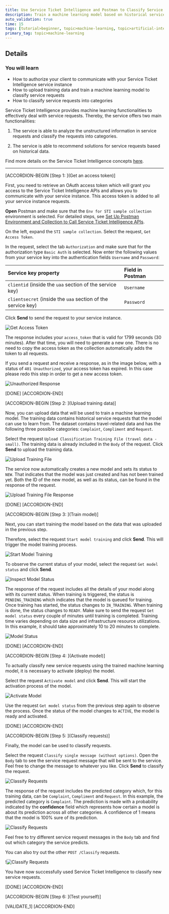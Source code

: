 ```yaml
---
title: Use Service Ticket Intelligence and Postman to Classify Service Requests
description: Train a machine learning model based on historical service requests in order to classify new requests.
auto_validation: true
time: 15
tags: [tutorial>beginner, topic>machine-learning, topic>artificial-intelligence, products>sap-cloud-platform, products>sap-ai-business-services, products>service-ticket-intelligence]
primary_tag: topic>machine-learning
---
```


## Details
### You will learn
  - How to authorize your client to communicate with your Service Ticket Intelligence service instance
  - How to upload training data and train a machine learning model to classify service requests
  - How to classify service requests into categories

Service Ticket Intelligence provides machine learning functionalities to effectively deal with service requests. Thereby, the service offers two main functionalities:

  1. The service is able to analyze the unstructured information in service requests and classify the requests into categories.

  2. The service is able to recommend solutions for service requests based on historical data.

Find more details on the Service Ticket Intelligence concepts [here](https://help.sap.com/viewer/934ccff77ddb4fa2bf268a0085984db0/SHIP/en-US/c8e6afbe13f74d53ab1ecc221d8a92be.html).

---

[ACCORDION-BEGIN [Step 1: ](Get an access token)]

First, you need to retrieve an OAuth access token which will grant you access to the Service Ticket Intelligence APIs and allows you to communicate with your service instance. This access token is added to all your service instance requests.

**Open** Postman and make sure that the `Env for STI sample collection` environment is selected. For detailed steps, see [Set Up Postman Environment and Collection to Call Service Ticket Intelligence APIs](cp-aibus-sti-setup-postman).

On the left, expand the `STI sample collection`. Select the request, `Get Access Token`.

In the request, select the tab `Authorization` and make sure that for the authorization type `Basic Auth` is selected. Now enter the following values from your service key into the authentication fields `Username` and `Password`:

|  Service key property                                         | Field in Postman
|  :----------------------------------------------------------- | :--------------------
|  `clientid` (inside the `uaa` section of the service key)     | `Username`
|  `clientsecret` (inside the `uaa` section of the service key) | `Password`

Click **Send** to send the request to your service instance.

![Get Access Token](get-access-token.png)

The response includes your `access_token` that is valid for 1799 seconds (30 minutes). After that time, you will need to generate a new one. There is no need to copy the access token as the collection automatically adds the token to all requests.

If you send a request and receive a response, as in the image below, with a status of `401 Unauthorized`, your access token has expired. In this case please redo this step in order to get a new access token.

![Unauthorized Response](unauthorized.png)

[DONE]
[ACCORDION-END]


[ACCORDION-BEGIN [Step 2: ](Upload training data)]

Now, you can upload data that will be used to train a machine learning model. The training data contains historical service requests that the model can use to learn from. The dataset contains travel-related data and has the following three possible categories: `Complaint`, `Compliment` and `Request`.

Select the request `Upload Classification Training File (travel data - small)`. The training data is already included in the `Body` of the request. Click **Send** to upload the training data.

![Upload Training File](upload-training-file.png)

The service now automatically creates a new model and sets its status to `NEW`. That indicates that the model was just created and has not been trained yet. Both the ID of the new model, as well as its status, can be found in the response of the request.

![Upload Training File Response](upload-training-file-response.png)

[DONE]
[ACCORDION-END]


[ACCORDION-BEGIN [Step 3: ](Train model)]

Next, you can start training the model based on the data that was uploaded in the previous step.

Therefore, select the request `Start model training` and click **Send**. This will trigger the model training process.

![Start Model Training](start-model-training.png)

To observe the current status of your model, select the request `Get model status` and click **Send**.

![Inspect Model Status](model-status.png)

The response of the request includes all the details of your model along with its current status. When training is triggered, the status is `PENDING_TRAINING` which indicates that the model is queued for training. Once training has started, the status changes to `IN_TRAINING`. When training is done, the status changes to `READY`. Make sure to send the request `Get model status` every couple of minutes until training is completed. Training time varies depending on data size and infrastructure resource utilizations. In this example, it should take approximately 10 to 20 minutes to complete.

![Model Status](model-status-response.png)

[DONE]
[ACCORDION-END]


[ACCORDION-BEGIN [Step 4: ](Activate model)]

To actually classify new service requests using the trained machine learning model, it is necessary to activate (deploy) the model.

Select the request `Activate model` and click **Send**. This will start the activation process of the model.

![Activate Model](activate-model.png)

Use the request `Get model status` from the previous step again to observe the process. Once the status of the model changes to `ACTIVE`, the model is ready and activated.

[DONE]
[ACCORDION-END]


[ACCORDION-BEGIN [Step 5: ](Classify requests)]

Finally, the model can be used to classify requests.

Select the request `Classify single message (without options)`. Open the `Body` tab to see the service request message that will be sent to the service. Feel free to change the message to whatever you like. Click **Send** to classify the request.

![Classify Requests](classify-requests.png)

The response of the request includes the predicted category which, for this training data, can be `Complaint`, `Compliment` and `Request`. In this example, the predicted category is `Complaint`. The prediction is made with a probability indicated by the **confidence** field which represents how certain a model is about its prediction across all other categories. A confidence of 1 means that the model is 100% sure of its prediction.

![Classify Requests](classify-request-response.png)

Feel free to try different service request messages in the `Body` tab and find out which category the service predicts.

You can also try out the other `POST /Classify` requests.

!![Classify Requests](classify-requests2.png)

You have now successfully used Service Ticket Intelligence to classify new service requests.

[DONE]
[ACCORDION-END]


[ACCORDION-BEGIN [Step 6: ](Test yourself)]

[VALIDATE_1]
[ACCORDION-END]
